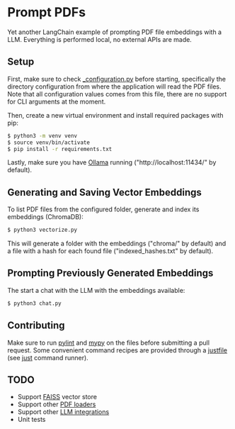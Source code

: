# Prompt PDFs

Yet another LangChain example of prompting PDF file embeddings with a LLM. Everything is performed
local, no external APIs are made.

## Setup

First, make sure to check [_configuration.py](_configuration.py) before starting, specifically the
directory configuration from where the application will read the PDF files. Note that all
configuration values comes from this file, there are no support for CLI arguments at the moment.

Then, create a new virtual environment and install required packages with pip:

```sh
$ python3 -m venv venv
$ source venv/bin/activate
$ pip install -r requirements.txt
```

Lastly, make sure you have [Ollama](https://ollama.com/) running ("http://localhost:11434/" by
default).

## Generating and Saving Vector Embeddings

To list PDF files from the configured folder, generate and index its embeddings (ChromaDB):

```sh
$ python3 vectorize.py
```

This will generate a folder with the embeddings ("chroma/" by default) and a file with a hash for
each found file ("indexed_hashes.txt" by default).

## Prompting Previously Generated Embeddings

The start a chat with the LLM with the embeddings available:

```sh
$ python3 chat.py
```

## Contributing

Make sure to run [pylint](https://pyling.org) and [mypy](https://mypy-lang.org) on the files before
submitting a pull request. Some convenient command recipes are provided through a
[justfile](justfile) (see [just](https://just.systems) command runner).

## TODO

- Support [FAISS](https://python.langchain.com/v0.2/docs/integrations/vectorstores/faiss/) vector
  store
- Support other [PDF loaders](https://python.langchain.com/docs/modules/data_connection/document_loaders/pdf/)
- Support other [LLM integrations](https://python.langchain.com/docs/integrations/llms/)
- Unit tests
